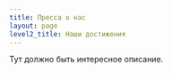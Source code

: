 ```yaml
---
title: Пресса о нас
layout: page
level2_title: Наши достижения
---
```


Тут должно быть интересное описание.